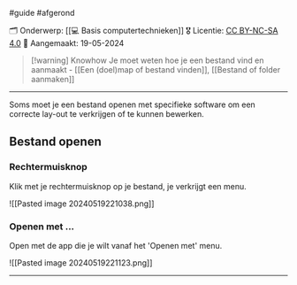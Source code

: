 #guide  #afgerond 

🗂️ Onderwerp: [[💻 Basis computertechnieken]]
🎖️ Licentie: [CC BY-NC-SA 4.0](https://creativecommons.org/licenses/by-nc-sa/4.0/)
📅 Aangemaakt: 19-05-2024

>[!warning] Knowhow
>Je moet weten hoe je een bestand vind en aanmaakt - [[Een (doel)map of bestand vinden]], [[Bestand of folder aanmaken]] 

---
Soms moet je een bestand openen met specifieke software om een correcte lay-out te verkrijgen of te kunnen bewerken.

## Bestand openen
### Rechtermuisknop
Klik met je rechtermuisknop op je bestand, je verkrijgt een menu.

![[Pasted image 20240519221038.png]]

### Openen met ...
Open met de app die je wilt vanaf het 'Openen met' menu.

![[Pasted image 20240519221123.png]]

---
